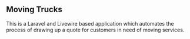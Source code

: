 ## Moving Trucks

This is a Laravel and Livewire based application which automates the process of drawing up a quote for customers in need of moving services.
